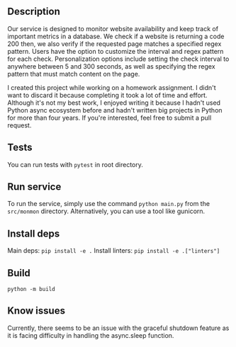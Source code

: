 ## Description
Our service is designed to monitor website availability and keep track of important metrics in a database. 
We check if a website is returning a code 200 then, we also verify if the requested page matches a specified regex pattern.
Users have the option to customize the interval and regex pattern for each check. 
Personalization options include setting the check interval to anywhere between 5 and 300 seconds, as well as specifying the regex pattern that must match content on the page.

I created this project while working on a homework assignment. 
I didn't want to discard it because completing it took a lot of time and effort. Although it's not my best work, 
I enjoyed writing it because I hadn't used Python async ecosystem before and hadn't written big projects in Python for more than four years. If you're interested, feel free to submit a pull request.

## Tests
You can run tests with `pytest` in root directory.

## Run service
To run the service, simply use the command `python main.py` from the `src/monmon` directory. Alternatively, you can use a tool like gunicorn.

## Install deps
Main deps: `pip install -e .`
Install linters: `pip install -e .["linters"]`

## Build
`python -m build`

## Know issues
Currently, there seems to be an issue with the graceful shutdown feature as it is facing difficulty in handling the async.sleep function.
